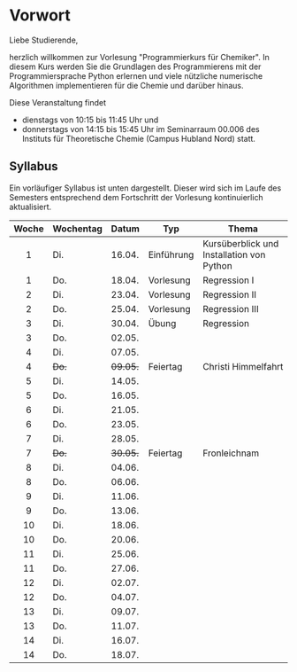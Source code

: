 # Vorwort

Liebe Studierende,

herzlich willkommen zur Vorlesung "Programmierkurs für Chemiker".
In diesem Kurs werden Sie die Grundlagen des Programmierens mit der 
Programmiersprache Python erlernen und viele nützliche numerische 
Algorithmen implementieren für die Chemie und darüber hinaus.

Diese Veranstaltung findet
- dienstags von 10:15 bis 11:45 Uhr
und
- donnerstags von 14:15 bis 15:45 Uhr
im Seminarraum 00.006 des Instituts für Theoretische Chemie 
(Campus Hubland Nord) statt.

## Syllabus

Ein vorläufiger Syllabus ist unten dargestellt. Dieser wird
sich im Laufe des Semesters entsprechend dem Fortschritt der Vorlesung
kontinuierlich aktualisiert.

|Woche|Wochentag| Datum  | Typ         | Thema           |
|:---:|---------|--------|-------------|-----------------|
|  1  | Di.     | 16.04. | Einführung  | Kursüberblick und Installation von Python |
|  1  | Do.     | 18.04. | Vorlesung   | Regression I    |
|  2  | Di.     | 23.04. | Vorlesung   | Regression II   |
|  2  | Do.     | 25.04. | Vorlesung   | Regression III  |
|  3  | Di.     | 30.04. | Übung       | Regression      |
|  3  | Do.     | 02.05. |             |                 |
|  4  | Di.     | 07.05. |             |                 |
|  4  | ~~Do.~~ | ~~09.05.~~ | Feiertag | Christi Himmelfahrt |
|  5  | Di.     | 14.05. |             |                 |
|  5  | Do.     | 16.05. |             |                 |
|  6  | Di.     | 21.05. |             |                 |
|  6  | Do.     | 23.05. |             |                 |
|  7  | Di.     | 28.05. |             |                 |
|  7  | ~~Do.~~ | ~~30.05.~~ | Feiertag | Fronleichnam   |
|  8  | Di.     | 04.06. |             |                 |
|  8  | Do.     | 06.06. |             |                 |
|  9  | Di.     | 11.06. |             |                 |
|  9  | Do.     | 13.06. |             |                 |
| 10  | Di.     | 18.06. |             |                 |
| 10  | Do.     | 20.06. |             |                 |
| 11  | Di.     | 25.06. |             |                 |
| 11  | Do.     | 27.06. |             |                 |
| 12  | Di.     | 02.07. |             |                 |
| 12  | Do.     | 04.07. |             |                 |
| 13  | Di.     | 09.07. |             |                 |
| 13  | Do.     | 11.07. |             |                 |
| 14  | Di.     | 16.07. |             |                 |
| 14  | Do.     | 18.07. |             |                 |

